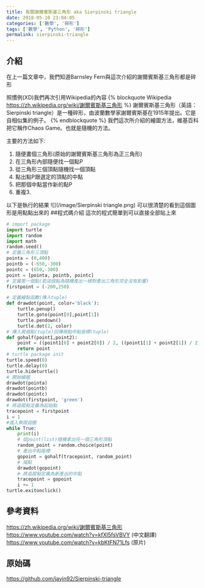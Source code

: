 ```yaml
---
title: 有關謝爾賓斯基三角形 aka Sierpinski triangle
date: 2018-05-10 23:04:05
categories: ['數學', '碎形']
tags: ['數學', 'Python', '碎形']
permalink: sierpinski-triangle
---
```

## 介紹
在上一篇文章中，我們知道Barnsley Fern與這次介紹的謝爾賓斯基三角形都是碎形

照慣例(XD)我們再次引用Wikipedia的內容
{% blockquote Wikipedia https://zh.wikipedia.org/wiki/謝爾賓斯基三角形 %}
謝爾賓斯基三角形（英語：Sierpinski triangle）是一種碎形，由波蘭數學家謝爾賓斯基在1915年提出。它是自相似集的例子。
{% endblockquote %}
我們這次所介紹的繪圖方法，維基百科把它稱作Chaos Game。也就是隨機的方法。
<!--more-->
主要的方法如下:
1. 隨便畫個三角形(原始的謝爾賓斯基三角形為正三角形)
2. 在三角形內部隨便找一個點P
3. 從三角形三個頂點隨機找一個頂點
4. 點出點P跟選定的頂點的中點
5. 把那個中點當作新的點P
6. 重複3.

以下是執行的結果
![](/image/Sierpinski triangle.png)
可以很清楚的看到這個圖形是用點點出來的
##程式碼介紹
這次的程式簡單到可以直接全部貼上來

```python
# import package
import turtle
import random
import math
random.seed()
# 定義三角形三頂點
pointa = (0,400)
pointb = (-650,-300)
pointc = (650,-300)
point = [pointa, pointb, pointc]
# 定義第一個點(若這個點為隨機產出一樣對產出三角形完全沒有影響)
firstpoint = (-200,250)

# 定義繪點函數(傳入tuple)
def drawdot(point, color='black'):
	turtle.penup()
	turtle.goto(point[0],point[1])
	turtle.pendown()
	turtle.dot(2, color)
# 傳入兩個點(tuple)回傳兩點中點座標(tuple)
def gohalf(point1,point2):
	point = ((point1[0] + point2[0]) / 2, ((point1[1] + point2[1]) / 2))
	return point
# turtle package init
turtle.speed(0)
turtle.delay(0)
turtle.hideturtle()
# 開始繪圖
drawdot(pointa)
drawdot(pointb)
drawdot(pointc)
drawdot(firstpoint, 'green')
# 將追蹤點定義為起始點
tracepoint = firstpoint
i = 1
#進入無限迴圈
while True:
	print(i)
	# 從point(list)隨機拿出任一個三角形頂點
	random_point = random.choice(point)
	# 產出中點座標
	gopoint = gohalf(tracepoint, random_point)
	# 描點
	drawdot(gopoint)
	# 將追蹤點定義為新產出的中點
	tracepoint = gopoint
	i += 1
turtle.exitonclick()
```
## 參考資料
https://zh.wikipedia.org/wiki/謝爾賓斯基三角形
https://www.youtube.com/watch?v=kfXl5fsVBVY (中文翻譯)
https://www.youtube.com/watch?v=kbKtFN71Lfs (原片)

## 原始碼
https://github.com/jayin92/Sierpinski-triangle
